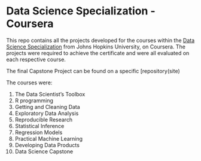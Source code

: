 # Data Science Specialization - Coursera 

This repo contains all the projects developed for the courses within the [Data Science Specialization](https://www.coursera.org/specializations/jhu-data-science) from Johns Hopkins University, on Coursera. The projects were required to achieve the certificate and were all evaluated on each respective course. 

The final Capstone Project can be found on a specific [repository(site)

The courses were:
1.  The Data Scientist’s Toolbox
2.  R programming
3.  Getting and Cleaning Data
4.  Exploratory Data Analysis
5.  Reproducible Research
6.  Statistical Inference
7.  Regression Models
8.  Practical Machine Learning
9.  Developing Data Products
10. Data Science Capstone





